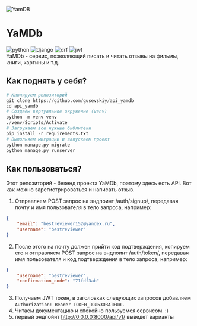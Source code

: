 ![YamDB](img/logo.png)
# YaMDb
![python](https://img.shields.io/badge/Python-FFD43B?style=for-the-badge&logo=python&logoColor=blue) ![django](https://img.shields.io/badge/Django-092E20?style=for-the-badge&logo=django&logoColor=green) ![drf](https://img.shields.io/badge/django%20rest-ff1709?style=for-the-badge&logo=django&logoColor=white) ![jwt](https://img.shields.io/badge/JWT-000000?style=for-the-badge&logo=JSON%20web%20tokens&logoColor=white)  
YaMDb - сервис, позволяющий писать и читать отзывы на фильмы, книги, картины и т.д.
## Как поднять у себя?
```py
# Клонируем репозиторий
git clone https://github.com/gusevskiy/api_yamdb
cd api_yamdb
# Создаём виртуальное окружение (venv)
python -m venv venv
./venv/Scripts/Activate
# Загружаем все нужные библитеки
pip install -r requirements.txt
# Выполняем миграции и запускаем проект
python manage.py migrate
python manage.py runserver
```
## Как пользоваться?
Этот репозиторий - бекенд проекта YaMDb, поэтому здесь есть API. Вот как можно зарегистрироваться и написать отзыв.
1. Отправляем POST запрос на эндпоинт /auth/signup/, передавая почту и имя пользователя в тело запроса, например:
```json
{
    "email": "bestreviewer152@yandex.ru",
    "username": "bestreviewer"
}
```
2. После этого на почту должен прийти код подтверждения, копируем его и отправляем POST запрос на эндпоинт /auth/token/, передавая имя пользователя и код подтверждения в тело запроса, например:
```json
{
    "username": "bestreviewer",
    "confirmation_code": "71fdf3ab"
}
```
3. Получаем JWT токен, в заголовках следующих запросов добавляем `Authorization: Bearer ТОКЕН_ПОЛЬЗОВАТЕЛЯ` .
4. Читаем документацию и спокойно пользуемся сервисом. :)
5. первый эндпойнт http://0.0.0.0:8000/api/v1/ выведет варианты 